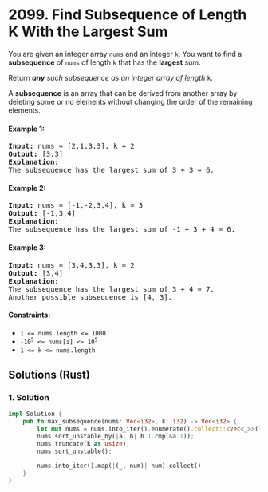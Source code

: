 # 2099. Find Subsequence of Length K With the Largest Sum
You are given an integer array `nums` and an integer `k`. You want to find a **subsequence** of `nums` of length `k` that has the **largest** sum.

Return ***any** such subsequence as an integer array of length* `k`.

A **subsequence** is an array that can be derived from another array by deleting some or no elements without changing the order of the remaining elements.

#### Example 1:
<pre>
<strong>Input:</strong> nums = [2,1,3,3], k = 2
<strong>Output:</strong> [3,3]
<strong>Explanation:</strong>
The subsequence has the largest sum of 3 + 3 = 6.
</pre>

#### Example 2:
<pre>
<strong>Input:</strong> nums = [-1,-2,3,4], k = 3
<strong>Output:</strong> [-1,3,4]
<strong>Explanation:</strong>
The subsequence has the largest sum of -1 + 3 + 4 = 6.
</pre>

#### Example 3:
<pre>
<strong>Input:</strong> nums = [3,4,3,3], k = 2
<strong>Output:</strong> [3,4]
<strong>Explanation:</strong>
The subsequence has the largest sum of 3 + 4 = 7.
Another possible subsequence is [4, 3].
</pre>

#### Constraints:
* `1 <= nums.length <= 1000`
* <code>-10<sup>5</sup> <= nums[i] <= 10<sup>5</sup></code>
* `1 <= k <= nums.length`

## Solutions (Rust)

### 1. Solution
```Rust
impl Solution {
    pub fn max_subsequence(nums: Vec<i32>, k: i32) -> Vec<i32> {
        let mut nums = nums.into_iter().enumerate().collect::<Vec<_>>();
        nums.sort_unstable_by(|a, b| b.1.cmp(&a.1));
        nums.truncate(k as usize);
        nums.sort_unstable();

        nums.into_iter().map(|(_, num)| num).collect()
    }
}
```
